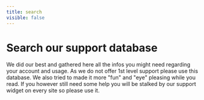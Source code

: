 ```yaml
---
title: search
visible: false
---
```


# Search our support database
We did our best and gathered here all the infos you might need regarding your account and usage.
As we do not offer 1st level support please use this database. We also tried to made it more "fun" and "eye" pleasing
while you read. If you however still need some help you will be stalked by our support widget on every site so please use it.
